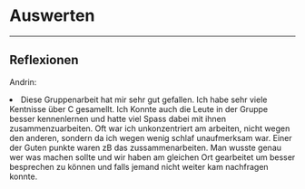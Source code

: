 # Auswerten

<hr>

## Reflexionen 

Andrin: 
<us><li>  Diese Gruppenarbeit hat mir sehr gut gefallen. Ich habe sehr viele Kentnisse über C gesamellt. 
Ich Konnte auch die Leute in der Gruppe besser kennenlernen und hatte viel Spass dabei mit ihnen zusammenzuarbeiten. 
Oft war ich unkonzentriert am arbeiten, nicht wegen den anderen, sondern da ich wegen wenig schlaf unaufmerksam war. 
Einer der Guten punkte waren zB das zussammenarbeiten. Man wusste genau wer was machen sollte und wir haben am gleichen
Ort gearbeitet um besser besprechen zu können und falls jemand nicht weiter kam nachfragen konnte.






